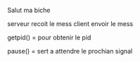 Salut ma biche

serveur recoit le mess
client envoir le mess



getpid() = pour obtenir le pid

pause() = sert a attendre le prochian signal 